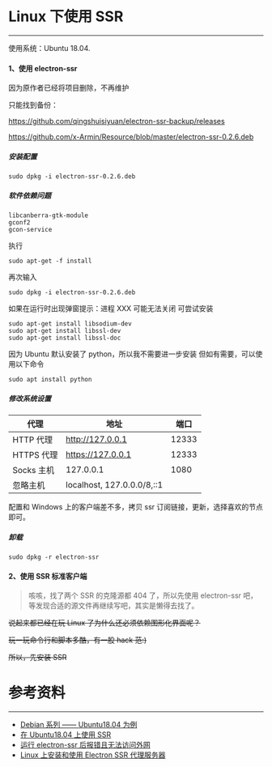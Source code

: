 #  Linux 下使用 SSR

---

使用系统：Ubuntu 18.04.

####  1、使用 electron-ssr

因为原作者已经将项目删除，不再维护

只能找到备份：

https://github.com/qingshuisiyuan/electron-ssr-backup/releases

https://github.com/x-Armin/Resource/blob/master/electron-ssr-0.2.6.deb



##### 安装配置
```Linux
sudo dpkg -i electron-ssr-0.2.6.deb
```

#####  软件依赖问题   

```Linux
libcanberra-gtk-module
gconf2
gcon-service
```

执行

```
sudo apt-get -f install
```

再次输入

```
sudo dpkg -i electron-ssr-0.2.6.deb
```

如果在运行时出现弹窗提示：进程 XXX 可能无法关闭
可尝试安装
```
sudo apt-get install libsodium-dev
sudo apt-get install libssl-dev
sudo apt-get install libssl-doc

```
因为 Ubuntu 默认安装了 python，所以我不需要进一步安装
但如有需要，可以使用以下命令
```
sudo apt install python
```
#####  修改系统设置

|       代理       |            地址               |   端口  |
| -------------- |  --------------------- | -------  |
| HTTP 代理  |http://127.0.0.1  | 12333 |
| HTTPS 代理 |https://127.0.0.1 | 12333 |
| Socks 主机 | 127.0.0.1         | 1080  |
| 忽略主机   | localhost, 127.0.0.0/8,::1|

配置和 Windows 上的客户端差不多，拷贝 ssr 订阅链接，更新，选择喜欢的节点即可。

#####  卸载
```
sudo dpkg -r electron-ssr
```



####  2、使用 SSR 标准客户端

> 咳咳，找了两个 SSR 的克隆源都 404 了，所以先使用 electron-ssr 吧，
等发现合适的源文件再继续写吧，其实是懒得去找了。

~~说起来都已经在玩 Linux 了为什么还必须依赖图形化界面呢？~~

~~玩一玩命令行和脚本多酷，有一股 hack 范:)~~

~~所以，先安装 SSR~~


#  参考资料
---
-  [Debian 系列 —— Ubuntu18.04 为例](https://github.com/qingshuisiyuan/electron-ssr-backup/blob/master/Ubuntu.md)
-  [在 Ubuntu18.04 上使用 SSR](http://x-armin.com/%E5%9C%A8Ubuntu%E4%B8%8A%E4%BD%BF%E7%94%A8SSR/)
-  [运行 electron-ssr 后报错且无法访问外网](https://github.com/qingshuisiyuan/electron-ssr-backup/issues/26)
-  [Linux 上安装和使用 Electron SSR 代理服务器](https://note.jianrry.com/tool/linux/software-management/how-to-install-and-use-electron-ssr-on-linux)


